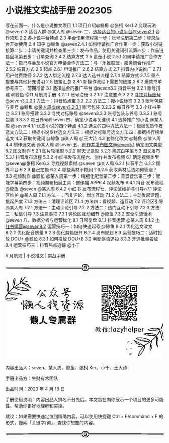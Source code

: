 # 小说推文实战手册 202305

写在前面一、什么是小说推文项目 1.1 项目介绍@鲸鱼 @张柯 Ker1.2 变现玩法 @seven1.3 适合人群 @某人周 @seven 二、选择适合的小说平台@seven2.1 合作须知 2.2 各小说平台特点 2.3 平台使用流程第一步：账号注册第二步：登录后台开始使用 2.4 知乎 @鲸鱼 @seven2.4.1 如何申请推广合作第一步：获取小说链接第二步：申请关键词并检查第三步：发布作品，使用关键词引流第四步：作品链接回填第五步：订单查询 2.4.2 结算方式 2.5 番茄小说 2.5.1 如何申请推广合作方法一：自己与番茄小说官方申请合作方法二：与「乐推联盟」服务商合作推广 2.5.2 结算方式 2.6 起点 2.6.1 申请推广 2.6.2 结算方式 2.7 抖音内小说推广 2.7.1 用户付费路径 2.7.2 达人绑定流程 2.7.3 达人选书流程 2.7.4 结算方式 2.7.5 重点提要与其他补充说明 2.8 链接汇总 2.8.1 新操作流程下需要的链接 2.8.2 爆款书单参考库三、前期准备 3.1 选择适合的推广平台 @seven3.2 抖音平台 3.2.1 账号搭建 @鲸鱼 @11 月航海手册 3.2.1.1 账号注册 3.2.1.2 注意要点 3.2.2 寻找对标账号@seven3.2.2.1 方法一：抖音热点宝 3.2.2.2 方法二：搜小说标签 3.2.3 账号包装与养号 @鲸鱼 @某人周@seven3.2.3.1 账号包装 3.2.3.2 每日养号 3.3 小红书平台 3.3.1 账号搭建 3.3.2 寻找对标账号 @seven3.3.3 账号包装与养号 3.3.3.1 账号包装 3.3.3.2 每日养号@seven 四、确定小说与关键词 4.1 选择推广的小说 @某人周 @seven4.1.1 优质小说的四个特点 4.1.2 选文的四种方法方法一：根据优质作者选文方法二：根据小说专栏选文方法三：根据对标账号选文方法四：根据排行榜单选文 4.2 获取关键词 @鲸鱼 @某人周 @王大诗 4.3 套路化改文 @鲸鱼 @某人周 4.4 制作选文表 @某人周 @seven 五、创作并发布图文@seven5.1 确定图文类型 5.2 图文制作 5.2.1 图片轮播型 5.2.2 聊天记录型 5.2.3 黑底白字型 5.3 图文发布 5.3.1 抖音发布流程 5.3.2 小红书发布流程六、创作并发布视频 6.1 确定视频类型 @seven@张柯 Ker6.2 寻找视频素材 @seven @某人周 6.2.1 抖音平台 6.2.2 国外平台 6.2.3 自己拍摄 6.2.4 哪些素材不能用？6.2.5 获取素材后该如何管理？6.3 视频制作 @鲸鱼 @某人周第一步：精细化配音第二步：背景音乐第三步：智能字幕第四步：视频剪辑拓展工具：创作猫 APP6.4 视频发布 6.4.1 抖音 发布流程 @鲸鱼 @seven @某人周 6.4.2 小红书 发布流程七、评论区维护与引导🔥7.1 评论区维护 @某人周 7.1.1 方法一：回复评论，增加互动 7.1.2 方法二：主动发起话题，挑起热度 7.1.3 方法三：清理评论区 7.1.4 方法四：看视频、造互动 7.2 评论区引导@某人周 7.2.1 方法一：主动评论引导 7.2.2 方法二：热门互动下引导 7.2.3 方法三：私信引导 7.3 注意事项 7.3.1 评论区互动细节 @鲸鱼 7.3.2 安全引流话术@seven 八、数据分析与运营优化 8.1 日常复盘 8.1.1 抖音运营 @某人周 8.1.2 小红书运营@seven8.2 运营技巧一：如何快速起号 @鲸鱼 8.2.1 优化选文改文 8.2.2 优化配音质量 8.2.3 优化剪辑细节 8.2.4 发布规划 8.3 运营技巧二：适时投放 DOU+ @鲸鱼 8.3.1 如何投放 DOU+8.3.2 判断是否追投 8.3.3 开通批量投放 8.4 运营技巧三：抖音热点追踪 @小千

5 月航海 | 小说推文 | 实战手册

![](img/8cd4882c394e0a215918dd25d4aa188b.png)

![](img/63bed242011514271e10d8beee809070.png)

内容出品人：seven、某人周、鲸鱼、张柯 Ker、小千、王大诗

手册出品方：生财有术团队

出品时间：2023 年 4 月 18 日

手册使用说明：内容出品人排名不分先后。本文旨在向你展示一个项目的更多可能性，帮助你更好地理解和实操。

建议：如果需要快速定位到精确内容，可以使用快捷键 Ctrl + F/command + F 的形式，搜索「关键字/词」，查找你想要的内容。

![](img/e7ebaaf6032d5464f8a4eba6dafca686.png)